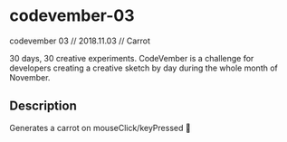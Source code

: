 # codevember-03
codevember 03 // 2018.11.03 // Carrot

30 days, 30 creative experiments.
CodeVember is a challenge for developers creating a creative sketch by day during the whole month of November.

## Description
Generates a carrot on mouseClick/keyPressed :carrot: